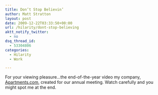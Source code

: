 ```yaml
---
title: Don’t Stop Believin’
author: Matt Stratton
layout: post
date: 2009-12-22T03:33:50+00:00
url: /hilarity/dont-stop-believing
aktt_notify_twitter:
  - no
dsq_thread_id:
  - 53304806
categories:
  - Hilarity
  - Work

---
```

For your viewing pleasure&#8230;the end-of-the-year video my company, [Apartments.com][1], created for our annual meeting. Watch carefully and you might spot me at the end.

 [1]: https://Apartments.com